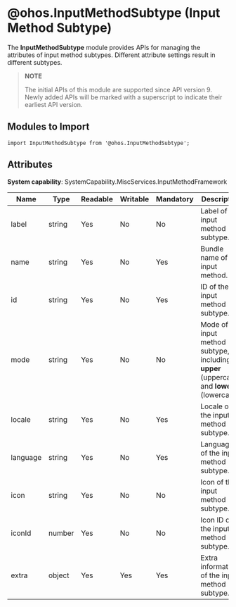 # @ohos.InputMethodSubtype (Input Method Subtype)

The **InputMethodSubtype** module provides APIs for managing the attributes of input method subtypes. Different attribute settings result in different subtypes.

> **NOTE**
>
>The initial APIs of this module are supported since API version 9. Newly added APIs will be marked with a superscript to indicate their earliest API version.

## Modules to Import

```
import InputMethodSubtype from '@ohos.InputMethodSubtype';
```

## Attributes

 **System capability**: SystemCapability.MiscServices.InputMethodFramework

| Name| Type| Readable| Writable| Mandatory| Description|
| -------- | -------- | -------- | -------- | -------- | -------- |
| label | string | Yes| No| No| Label of the input method subtype.|
| name | string | Yes| No| Yes| Bundle name of the input method. |
| id | string | Yes| No| Yes| ID of the input method subtype.|
| mode | string | Yes| No| No| Mode of the input method subtype, including **upper** (uppercase) and **lower** (lowercase).|
| locale | string | Yes| No| Yes| Locale of the input method subtype.|
| language | string | Yes| No| Yes| Language of the input method subtype.|
| icon | string | Yes| No| No| Icon of the input method subtype.|
| iconId | number | Yes| No| No| Icon ID of the input method subtype.|
| extra | object | Yes| Yes| Yes| Extra information of the input method subtype.|
